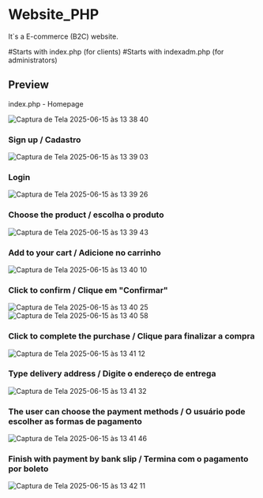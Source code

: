 # Website_PHP

It`s a E-commerce (B2C) website. 

#Starts with index.php (for clients)
#Starts with indexadm.php (for administrators)

## Preview
index.php - Homepage

![Captura de Tela 2025-06-15 às 13 38 40](https://github.com/user-attachments/assets/4ebab908-5250-4e5a-ae9b-4f52150e80c1)

### Sign up / Cadastro
![Captura de Tela 2025-06-15 às 13 39 03](https://github.com/user-attachments/assets/692182d1-a88b-4510-9917-5f723470ec7a)

### Login
![Captura de Tela 2025-06-15 às 13 39 26](https://github.com/user-attachments/assets/d653d46d-d710-4d02-a3c5-08d1dd3c391b)

### Choose the product / escolha o produto
![Captura de Tela 2025-06-15 às 13 39 43](https://github.com/user-attachments/assets/679a970d-3d8f-49ce-bbe6-575b5bc6daf4)

### Add to your cart / Adicione no carrinho
![Captura de Tela 2025-06-15 às 13 40 10](https://github.com/user-attachments/assets/d7271eeb-9a9c-44e6-b2c8-d0cf7f2066e3)

### Click to confirm / Clique em "Confirmar"
![Captura de Tela 2025-06-15 às 13 40 25](https://github.com/user-attachments/assets/4e61c84a-f856-4a45-921e-061424bb9f61)
![Captura de Tela 2025-06-15 às 13 40 58](https://github.com/user-attachments/assets/bc197d47-be00-4d9c-868f-4cfa254360f4)

### Click to complete the purchase / Clique para finalizar a compra
![Captura de Tela 2025-06-15 às 13 41 12](https://github.com/user-attachments/assets/5a07f6db-bcab-4dee-883f-7dd5db5a0b30)

### Type delivery address / Digite o endereço de entrega
![Captura de Tela 2025-06-15 às 13 41 32](https://github.com/user-attachments/assets/b3608fed-d754-4a8c-b277-c1f583dca2b9)

### The user can choose the payment methods / O usuário pode escolher as formas de pagamento
![Captura de Tela 2025-06-15 às 13 41 46](https://github.com/user-attachments/assets/9c5cc4a3-dd0f-4646-9e83-2811f41f9e19)

### Finish with payment by bank slip / Termina com o pagamento por boleto
![Captura de Tela 2025-06-15 às 13 42 11](https://github.com/user-attachments/assets/4b323dc1-db98-4dc8-9d7b-478db064485f)


